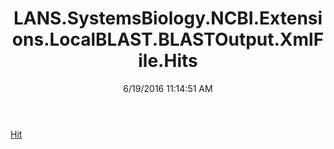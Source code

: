 ﻿---
title: LANS.SystemsBiology.NCBI.Extensions.LocalBLAST.BLASTOutput.XmlFile.Hits
date: 6/19/2016 11:14:51 AM
---

[Hit](T-LANS.SystemsBiology.NCBI.Extensions.LocalBLAST.BLASTOutput.XmlFile.Hits.Hit.html)
